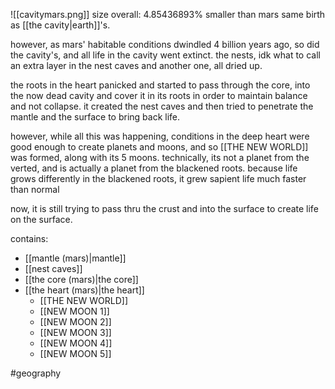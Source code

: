 ![[cavitymars.png]]
size overall: 4.85436893% smaller than mars
same birth as [[the cavity|earth]]'s.

however, as mars' habitable conditions dwindled 4 billion years ago, so did the cavity's, and all life in the cavity went extinct. the nests, idk what to call an extra layer in the nest caves and another one, all dried up. 

the roots in the heart panicked and started to pass through the core, into the now dead cavity and cover it in its roots in order to maintain balance and not collapse. it created the nest caves and then tried to penetrate the mantle and the surface to bring back life. 

however, while all this was happening, conditions in the deep heart were good enough to create planets and moons, and so [[THE NEW WORLD]] was formed, along with its 5 moons. technically, its not a planet from the verted, and is actually a planet from the blackened roots. because life grows differently in the blackened roots, it grew sapient life much faster than normal

now, it is still trying to pass thru the crust and into the surface to create life on the surface.

contains:
- [[mantle (mars)|mantle]]
- [[nest caves]]
- [[the core (mars)|the core]]
- [[the heart (mars)|the heart]]
	- [[THE NEW WORLD]]
	- [[NEW MOON 1]]
	- [[NEW MOON 2]]
	- [[NEW MOON 3]]
	- [[NEW MOON 4]]
	- [[NEW MOON 5]]

#geography